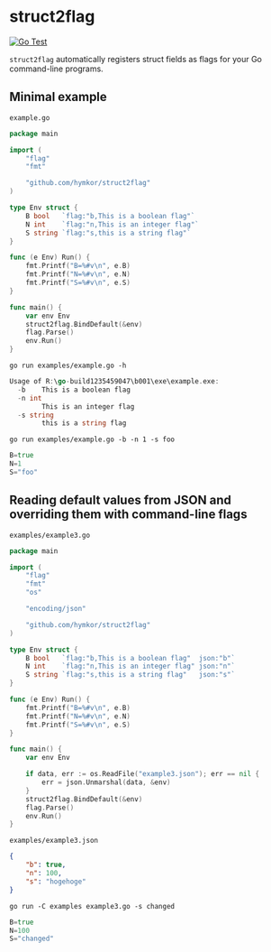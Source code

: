 struct2flag
===========

<!-- badges.cmd |-->
[![Go Test](https://github.com/hymkor/struct2flag/actions/workflows/go.yml/badge.svg)](https://github.com/hymkor/struct2flag/actions/workflows/go.yml)
<!-- -->

`struct2flag` automatically registers struct fields as flags for your Go command-line programs.

Minimal example
---------------

`example.go`

```examples/example.go
package main

import (
    "flag"
    "fmt"

    "github.com/hymkor/struct2flag"
)

type Env struct {
    B bool   `flag:"b,This is a boolean flag"`
    N int    `flag:"n,This is an integer flag"`
    S string `flag:"s,this is a string flag"`
}

func (e Env) Run() {
    fmt.Printf("B=%#v\n", e.B)
    fmt.Printf("N=%#v\n", e.N)
    fmt.Printf("S=%#v\n", e.S)
}

func main() {
    var env Env
    struct2flag.BindDefault(&env)
    flag.Parse()
    env.Run()
}
```

`go run examples/example.go -h`

```go run examples/example.go -h |
Usage of R:\go-build1235459047\b001\exe\example.exe:
  -b	This is a boolean flag
  -n int
    	This is an integer flag
  -s string
    	this is a string flag
```

`go run examples/example.go -b -n 1 -s foo`

```go run examples/example.go -b -n 1 -s foo |
B=true
N=1
S="foo"
```

Reading default values from JSON and overriding them with command-line flags
----------------------------------------------------------------------------

`examples/example3.go`

```examples/example3.go
package main

import (
    "flag"
    "fmt"
    "os"

    "encoding/json"

    "github.com/hymkor/struct2flag"
)

type Env struct {
    B bool   `flag:"b,This is a boolean flag"  json:"b"`
    N int    `flag:"n,This is an integer flag" json:"n"`
    S string `flag:"s,this is a string flag"   json:"s"`
}

func (e Env) Run() {
    fmt.Printf("B=%#v\n", e.B)
    fmt.Printf("N=%#v\n", e.N)
    fmt.Printf("S=%#v\n", e.S)
}

func main() {
    var env Env

    if data, err := os.ReadFile("example3.json"); err == nil {
        err = json.Unmarshal(data, &env)
    }
    struct2flag.BindDefault(&env)
    flag.Parse()
    env.Run()
}
```

`examples/example3.json`

```examples/example3.json
{
    "b": true,
    "n": 100,
    "s": "hogehoge"
}
```

`go run -C examples example3.go -s changed`

```go run -C examples example3.go -s changed |
B=true
N=100
S="changed"
```
